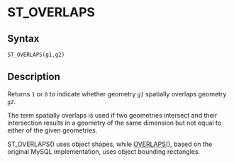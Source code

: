 # ST_OVERLAPS

## Syntax

```sql
ST_OVERLAPS(g1,g2)
```

## Description

Returns `1` or `0` to indicate whether geometry <em>`g1`</em> spatially overlaps geometry <em>`g2`</em>.

The term spatially overlaps is used if two geometries intersect and their
intersection results in a geometry of the same dimension but not equal to
either of the given geometries.

ST_OVERLAPS() uses object shapes, while [OVERLAPS()](/sql-statements-structure/geographic-geometric-features/geometry-relations/overlaps/), based on the original MySQL implementation, uses object bounding rectangles.
